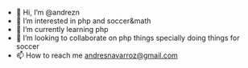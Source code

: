 - 👋 Hi, I’m @andrezn
- 👀 I’m interested in php and soccer&math
- 🌱 I’m currently learning php 
- 💞️ I’m looking to collaborate on php things specially doing things for soccer
- 📫 How to reach me andresnavarroz@gmail.com

<!---
andrezn/andrezn is a ✨ special ✨ repository because its `README.md` (this file) appears on your GitHub profile.
You can click the Preview link to take a look at your changes.
--->

